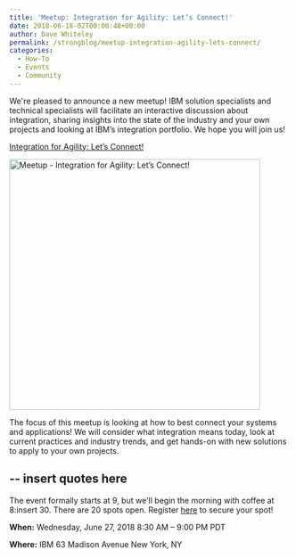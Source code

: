 ```yaml
---
title: 'Meetup: Integration for Agility: Let’s Connect!'
date: 2018-06-18-02T00:00:48+00:00
author: Dave Whiteley
permalink: /strongblog/meetup-integration-agility-lets-connect/
categories:
  - How-To
  - Events
  - Community 
---
```


We're pleased to announce a new meetup! IBM solution specialists and technical specialists will facilitate an interactive discussion about integration, sharing insights into the state of the industry and your own projects and looking at IBM’s integration portfolio. We hope you will join us!

[Integration for Agility: Let’s Connect!](https://www.meetup.com/New-York-Cloud-Integration-Meetup/events/251764136/)
  
<!--more-->

<img class="aligncenter" src="https://strongloop.com/blog-assets/2018/06/integration-meetup.jpeg" alt="Meetup - Integration for Agility: Let’s Connect!" style="width: 450px; margin:auto;"/>

The focus of this meetup is looking at how to best connect your systems and applications! We will consider what integration means today, look at current practices and industry trends, and get hands-on with new solutions to apply to your own projects.

--
insert quotes here
--

The event formally starts at 9, but we'll begin the morning with coffee at 8:insert 30. There are 20 spots open. Register [here](https://www.meetup.com/New-York-Cloud-Integration-Meetup/events/251764136/) to secure your spot! 

**When:** Wednesday, June 27, 2018
8:30 AM – 9:00 PM PDT

**Where:** IBM
63 Madison Avenue
New York, NY
